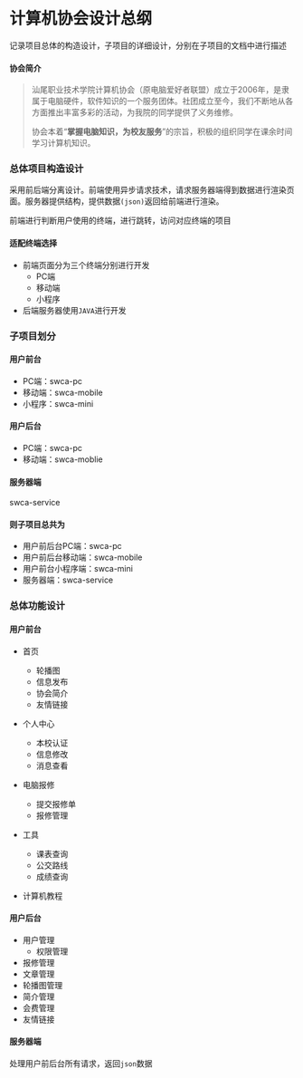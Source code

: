 # 计算机协会设计总纲

记录项目总体的构造设计，子项目的详细设计，分别在子项目的文档中进行描述

#### 协会简介

> 汕尾职业技术学院计算机协会（原电脑爱好者联盟）成立于2006年，是隶属于电脑硬件，软件知识的一个服务团体。社团成立至今，我们不断地从各方面推出丰富多彩的活动，为我院的同学提供了义务维修。
>
> 协会本着“**掌握电脑知识，为校友服务**”的宗旨，积极的组织同学在课余时间学习计算机知识。



### 总体项目构造设计

采用前后端分离设计。前端使用异步请求技术，请求服务器端得到数据进行渲染页面。服务器提供结构，提供数据`(json)`返回给前端进行渲染。

前端进行判断用户使用的终端，进行跳转，访问对应终端的项目

#### 适配终端选择

* 前端页面分为三个终端分别进行开发
  * PC端
  * 移动端
  * 小程序
* 后端服务器使用`JAVA`进行开发



### 子项目划分

#### 用户前台

* PC端：swca-pc
* 移动端：swca-mobile
* 小程序：swca-mini

#### 用户后台

* PC端：swca-pc
* 移动端：swca-moblie

#### 服务器端

swca-service

#### 则子项目总共为

* 用户前后台PC端：swca-pc
* 用户前后台移动端：swca-mobile
* 用户前台小程序端：swca-mini
* 服务器端：swca-service



### 总体功能设计

#### 用户前台

* 首页
  * 轮播图
  * 信息发布
  * 协会简介
  * 友情链接
* 个人中心
  * 本校认证
  * 信息修改
  * 消息查看

* 电脑报修
  * 提交报修单
  * 报修管理
* 工具
  * 课表查询
  * 公交路线
  * 成绩查询
* 计算机教程

#### 用户后台

* 用户管理
  * 权限管理
* 报修管理
* 文章管理
* 轮播图管理
* 简介管理
* 会费管理
* 友情链接

#### 服务器端

处理用户前后台所有请求，返回`json`数据